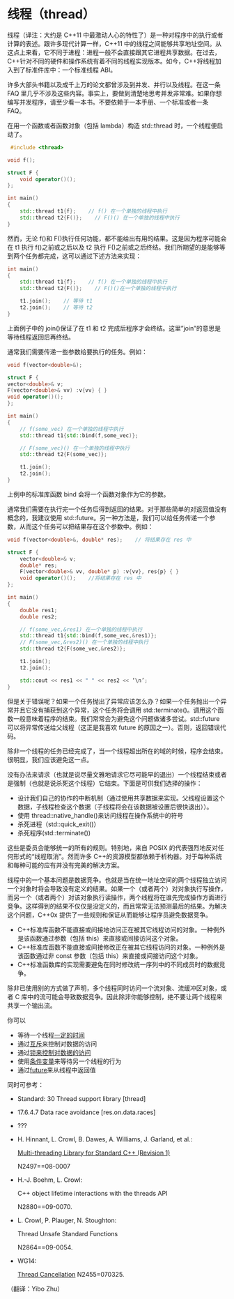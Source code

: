 # 线程（thread）

线程（译注：大约是 C++11 中最激动人心的特性了）是一种对程序中的执行或者计算的表述。跟许多现代计算一样，C++11 中的线程之间能够共享地址空间。从这点上来看，它不同于进程：进程一般不会直接跟其它进程共享数据。在过去，C++针对不同的硬件和操作系统有着不同的线程实现版本。如今，C++将线程加入到了标准件库中：一个标准线程 ABI。

许多大部头书籍以及成千上万的论文都曾涉及到并发、并行以及线程。在这一条 FAQ 里几乎不涉及这些内容。事实上，要做到清楚地思考并发非常难。如果你想编写并发程序，请至少看一本书。不要依赖于一本手册、一个标准或者一条 FAQ。

在用一个函数或者函数对象（包括 lambda）构造 std::thread 时，一个线程便启动了。

```cpp
 #include <thread>

void f();

struct F {
    void operator()();
};

int main()
{
    std::thread t1{f};    // f() 在一个单独的线程中执行
    std::thread t2{F()};    // F()() 在一个单独的线程中执行
} 
```

然而，无论 f()和 F()执行任何功能，都不能给出有用的结果。这是因为程序可能会在 t1 执行 f()之前或之后以及 t2 执行 F()之前或之后终结。我们所期望的是能够等到两个任务都完成，这可以通过下述方法来实现：

```cpp
int main()
{
    std::thread t1{f};    // f() 在一个单独的线程中执行
    std::thread t2{F()};    // F()()在一个单独的线程中执行

    t1.join();    // 等待 t1
    t2.join();    // 等待 t2
} 
```

上面例子中的 join()保证了在 t1 和 t2 完成后程序才会终结。这里”join”的意思是等待线程返回后再终结。

通常我们需要传递一些参数给要执行的任务。例如：

```cpp
void f(vector<double>&);

struct F {
vector<double>& v;
F(vector<double>& vv) :v{vv} { }
void operator()();
};

int main()
{
    // f(some_vec) 在一个单独的线程中执行
    std::thread t1{std::bind(f,some_vec)};   

    // F(some_vec)() 在一个单独的线程中执行
    std::thread t2{F(some_vec)};        

    t1.join();
    t2.join();
} 
```

上例中的标准库函数 bind 会将一个函数对象作为它的参数。

通常我们需要在执行完一个任务后得到返回的结果。对于那些简单的对返回值没有概念的，我建议使用 std::future。另一种方法是，我们可以给任务传递一个参数，从而这个任务可以把结果存在这个参数中。例如：

```cpp
void f(vector<double>&, double* res);    // 将结果存在 res 中

struct F {
    vector<double>& v;
    double* res;
    F(vector<double>& vv, double* p) :v{vv}, res{p} { }
    void operator()();    //将结果存在 res 中
};

int main()
{
    double res1;
    double res2;

    // f(some_vec,&res1) 在一个单独的线程中执行
    std::thread t1{std::bind(f,some_vec,&res1)};    
    // F(some_vec,&res2)() 在一个单独的线程中执行
    std::thread t2{F(some_vec,&res2)};        

    t1.join();
    t2.join();

    std::cout << res1 << " " << res2 << ‘\n’;
} 
```

但是关于错误呢？如果一个任务抛出了异常应该怎么办？如果一个任务抛出一个异常并且它没有捕获到这个异常，这个任务将会调用 std::terminate()。调用这个函数一般意味着程序的结束。我们常常会为避免这个问题做诸多尝试。std::future 可以将异常传送给父线程（这正是我喜欢 future 的原因之一）。否则，返回错误代码。

除非一个线程的任务已经完成了，当一个线程超出所在的域的时候，程序会结束。很明显，我们应该避免这一点。

没有办法来请求（也就是说尽量文雅地请求它尽可能早的退出）一个线程结束或者是强制（也就是说杀死这个线程）它结束。下面是可供我们选择的操作：

*   设计我们自己的协作的中断机制（通过使用共享数据来实现。父线程设置这个数据，子线程检查这个数据（子线程将会在该数据被设置后很快退出））。
*   使用 thread::native_handle()来访问线程在操作系统中的符号
*   杀死进程（std::quick_exit()）
*   杀死程序(std::terminate())

这些是委员会能够统一的所有的规则。特别地，来自 POSIX 的代表强烈地反对任何形式的“线程取消”。然而许多 C++的资源模型都依赖于析构器。对于每种系统和每种可能的应有并没有完美的解决方案。

线程中的一个基本问题是数据竞争。也就是当在统一地址空间的两个线程独立访问一个对象时将会导致没有定义的结果。如果一个（或者两个）对对象执行写操作，而另一个（或者两个）对该对象执行读操作，两个线程将在谁先完成操作方面进行竞争。这样得到的结果不仅仅是没定义的，而且常常无法预测最后的结果。为解决这个问题，C++0x 提供了一些规则和保证从而能够让程序员避免数据竞争。

*   C++标准库函数不能直接或间接地访问正在被其它线程访问的对象。一种例外是该函数通过参数（包括 this）来直接或间接访问这个对象。
*   C++标准库函数不能直接或间接修改正在被其它线程访问的对象。一种例外是该函数通过非 const 参数（包括 this）来直接或间接访问这个对象。
*   C++标准函数库的实现需要避免在同时修改统一序列中的不同成员时的数据竞争。

除非已使用别的方式做了声明，多个线程同时访问一个流对象、流缓冲区对象，或者 C 库中的流可能会导致数据竞争。因此除非你能够控制，绝不要让两个线程来共享一个输出流。

你可以

*   等待一个线程[一定的时间](http://chenlq.net/chinese-version-of-c-0-x-faq-time-utility.html)
*   通过[互斥](http://chenlq.net/cpp11-faq-chinese-version-series-exclusive.html)来控制对数据的访问
*   通过[锁来控制对数据的访问](http://chenlq.net/c-0-x-faq-chinese-version-lock.html)
*   使用[条件变量](http://chenlq.net/chinese-version-of-c-11-faq-condition-variable.html)来等待另一个线程的行为
*   通过[future](http://chenlq.net/c-0-x-faq-chinese-version-std-future-and-the-the-std-promise.html)来从线程中返回值

同时可参考：

*   Standard: 30 Thread support library [thread]
*   17.6.4.7 Data race avoidance [res.on.data.races]
*   ???
*   H. Hinnant, L. Crowl, B. Dawes, A. Williams, J. Garland, et al.:

    [Multi-threading Library for Standard C++ (Revision 1)](http://www.open-std.org/jtc1/sc22/wg21/docs/papers/2007/n2320.html)

    N2497==08-0007

*   H.-J. Boehm, L. Crowl:

    C++ object lifetime interactions with the threads API

    N2880==09-0070.

*   L. Crowl, P. Plauger, N. Stoughton:

    Thread Unsafe Standard Functions

    N2864==09-0054.

*   WG14:

    [Thread Cancellation](http://www.open-std.org/jtc1/sc22/wg21/docs/papers/2007/n2455.pdf) N2455=070325.

（翻译：Yibo Zhu）